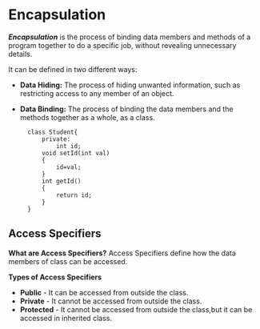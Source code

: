 # Encapsulation

***Encapsulation*** is the process of binding data members and methods of a program together to do a specific job, without revealing unnecessary details.

It can be defined in two different ways:
- **Data Hiding:** The process of hiding unwanted information, such as restricting access to any member of an object.
- **Data Binding:** The process of binding the data members and the methods together as a whole, as a class.

        class Student{
            private:
                int id;
            void setId(int val)
            {
                id=val;
            }
            int getId()
            {
                return id;
            }
        }

## Access Specifiers

**What are Access Specifiers?**
Access Specifiers define how the data members of class can be accessed.

**Types of Access Specifiers**
- **Public** - It can be accessed from outside the class.
- **Private** - It cannot be accessed from outside the class.
- **Protected** - It cannot be accessed from outside the class,but it can be accessed in inherited class. 
